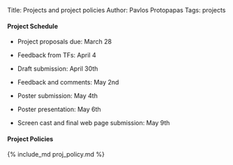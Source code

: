 Title: Projects and project policies
Author: Pavlos Protopapas
Tags: projects

#### Project Schedule

*  Project proposals due: March 28
*  Feedback from TFs: April 4

*  Draft submission: April 30th 

* Feedback and comments: May 2nd

* Poster submission: May 4th

* Poster presentation: May 6th

* Screen cast and final web page submission: May 9th 


#### Project Policies

{% include_md proj_policy.md %}